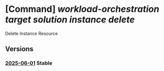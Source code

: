 # [Command] _workload-orchestration target solution instance delete_

Delete Instance Resource

## Versions

### [2025-06-01](/Resources/mgmt-plane/L3N1YnNjcmlwdGlvbnMve30vcmVzb3VyY2Vncm91cHMve30vcHJvdmlkZXJzL21pY3Jvc29mdC5lZGdlL3RhcmdldHMve30vc29sdXRpb25zL3t9L2luc3RhbmNlcy97fQ==/2025-06-01.xml) **Stable**

<!-- mgmt-plane /subscriptions/{}/resourcegroups/{}/providers/microsoft.edge/targets/{}/solutions/{}/instances/{} 2025-06-01 -->

